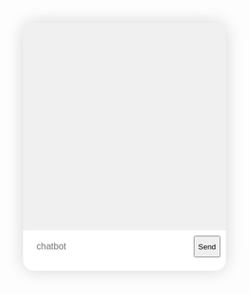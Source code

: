 <style>
    #chat-container {
      background: #fff;
      border-radius: 20px;
      box-shadow: 0 0 30px rgba(0,0,0,0.16);
      width: 360px;
      max-width: 90vw;
      display: flex;
      flex-direction: column;
      overflow: hidden;
      height: 75%;
    }
    #messages {
      flex: 1;
      padding: 14px;
      overflow-y: auto;
      display: flex;
      flex-direction: column;
      gap: 10px;
      background: #f0f0f0;
      min-height: 340px;
    }
    .message {
      max-width: 70%;
      padding: 10px 18px;
      border-radius: 20px;
      font-size: 16px;
      line-height: 1.3;
      word-break: break-word;
      box-shadow: 0px 1px 3px rgba(0,0,0,0.07);
      position: relative;
      margin-bottom: 2px;
      margin-top: 2px;
    }
    .user {
      align-self: flex-end;
      background: var(--main-color);
      color: var(--background-light);
      border-bottom-right-radius: 6px;
    }
    .computer {
      align-self: flex-start;
      background: var(--background-light);
      color: var(--text-color-dark);
      border-bottom-left-radius: 6px;
    }
    form {
      display: flex;
      border-top: 1px solid var(--background-light);
      background: var(--background-light);
      padding: 10px;
    }
    input[type="text"] {
      flex: 1;
      padding: 10px 14px;
      font-size: 16px;
      border: 1px solid var(--background-light);
      border-radius: 18px;
      outline: none;
      transition: border .17s;
    }
    input[type="text"]:focus {
      border-color: var(--secondary-light);
    }
  </style>
<div style="display: flex; justify-content: center; align-items: center;">
  <div id="chat-container">
    <div id="messages"></div>
    <form id="input-form">
      <input type="text" id="input" autocomplete="off" placeholder="chatbot" required>
      <button type="submit">Send</button>
    </form>
  </div>
</div>

  <script type="module" src="main.js"></script>